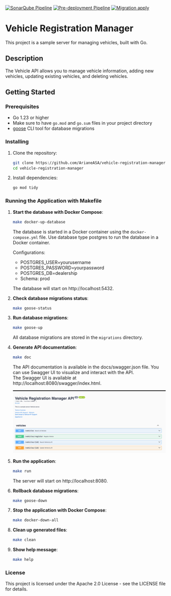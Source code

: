 [![SonarQube Pipeline](https://github.com/ArianeASA/vehicle-registration-manager/actions/workflows/sonar.yml/badge.svg)](https://github.com/ArianeASA/vehicle-registration-manager/actions/workflows/sonar.yml)
[![Pre-deployment Pipeline](https://github.com/ArianeASA/vehicle-registration-manager/actions/workflows/build.yml/badge.svg)](https://github.com/ArianeASA/vehicle-registration-manager/actions/workflows/build.yml)
[![Migration apply](https://github.com/ArianeASA/vehicle-registration-manager/actions/workflows/migration-apply.yml/badge.svg?branch=develop)](https://github.com/ArianeASA/vehicle-registration-manager/actions/workflows/migration-apply.yml)
# Vehicle Registration Manager

This project is a sample server for managing vehicles, built with Go.

## Description

The Vehicle API allows you to manage vehicle information, adding new vehicles, updating existing vehicles, and deleting vehicles.

## Getting Started

### Prerequisites

- Go 1.23 or higher
- Make sure to have `go.mod` and `go.sum` files in your project directory
- [goose](https://github.com/pressly/goose) CLI tool for database migrations 

### Installing

1. Clone the repository:
    ```sh
    git clone https://github.com/ArianeASA/vehicle-registration-manager.git
    cd vehicle-registration-manager
    ```

2. Install dependencies:
    ```sh
    go mod tidy
    ```

### Running the Application with Makefile

1. **Start the database with Docker Compose**:
    ```sh
    make docker-up-database
    ```
   The database is started in a Docker container using the `docker-compose.yml` file.
   Use database type postgres to run the database in a Docker container.
   
   Configurations:
      - POSTGRES_USER=yourusername
     - POSTGRES_PASSWORD=yourpassword
     - POSTGRES_DB=dealership
     - Schema: prod
   
   The database will start on http://localhost:5432.


2. **Check database migrations status**:
    ```sh
    make goose-status
    ```

3. **Run database migrations**:
    ```sh
    make goose-up
    ```
   All database migrations are stored in the `migrations` directory.


4. **Generate API documentation**:
    ```sh
    make doc
    ```
   The API documentation is available in the docs/swagger.json file. You can use Swagger UI to visualize and interact with the API.  
   The Swagger UI is available at http://localhost:8080/swagger/index.html.

   ![img.png](img.png)

5. **Run the application**:
    ```sh
    make run
    ```
   The server will start on http://localhost:8080.


6. **Rollback database migrations**:
    ```sh
    make goose-down
    ```
    
7. **Stop the application with Docker Compose**:
    ```sh
    make docker-down-all
    ```
   

8. **Clean up generated files**:
    ```sh
    make clean
    ```
   

9. **Show help message**:
    ```sh
    make help
    ```
   
### License
This project is licensed under the Apache 2.0 License - see the LICENSE file for details.